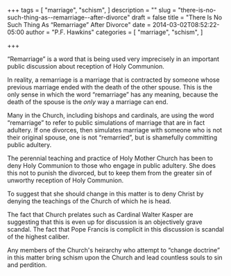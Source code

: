 +++
tags = [
  "marriage",
  "schism",
]
description = ""
slug = "there-is-no-such-thing-as--remarriage--after-divorce"
draft = false
title = "There Is No Such Thing As “Remarriage” After Divorce"
date = 2014-03-02T08:52:22-05:00
author = "P.F. Hawkins"
categories = [
  "marriage",
  "schism",
]

+++

“Remarriage” is a word that is being used very imprecisely in an important public discussion about reception of Holy Communion.

In reality, a remarriage is a marriage that is contracted by someone whose previous marriage ended with the death of the other spouse. This is the only sense in which the word “remarriage” has any meaning, because the death of the spouse is the *only* way a marriage can end.

Many in the Church, including bishops and cardinals, are using the word “remarriage” to refer to public simulations of marriage that are in fact adultery. If one divorces, then simulates marriage with someone who is not their original spouse, one is not “remarried”, but is shamefully committing public adultery.

The perennial teaching and practice of Holy Mother Church has been to deny Holy Communion to those who engage in public adultery. She does this not to punish the divorced, but to keep them from the greater sin of unworthy reception of Holy Communion.

To suggest that she should change in this matter is to deny Christ by denying the teachings of the Church of which he is head.

The fact that Church prelates such as Cardinal Walter Kasper are suggesting that this is even up for discussion is an objectively grave scandal. The fact that Pope Francis is complicit in this discussion is scandal of the highest caliber.

Any members of the Church's heirarchy who attempt to “change doctrine” in this matter bring schism upon the Church and lead countless souls to sin and perdition.
